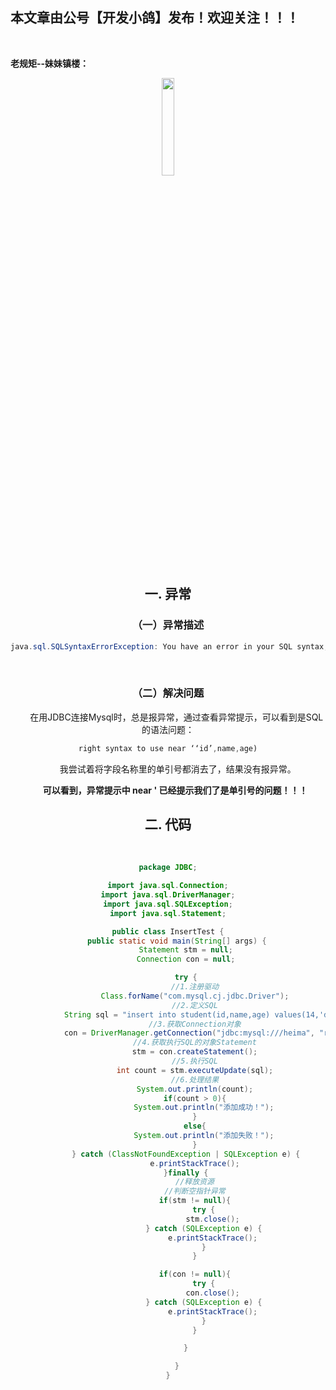 ﻿## 本文章由公号【开发小鸽】发布！欢迎关注！！！
<br>

**老规矩--妹妹镇楼：**
<center>
<img src="https://img-blog.csdnimg.cn/20200721223424816.JPG"   width="20%">

## 一. 异常
### （一）异常描述

```java
java.sql.SQLSyntaxErrorException: You have an error in your SQL syntax; check the manual that corresponds to your MySQL server version for the right syntax to use near ''id',name,age) values(14,'dd',24)' at line 1
```
<br>


### （二）解决问题
&nbsp;  &nbsp;  &nbsp;  &nbsp;在用JDBC连接Mysql时，总是报异常，通过查看异常提示，可以看到是SQL的语法问题：

```java
 right syntax to use near ‘‘id’,name,age) 
```

&nbsp;  &nbsp;  &nbsp;  &nbsp; 我尝试着将字段名称里的单引号都消去了，结果没有报异常。

**&nbsp;  &nbsp;  &nbsp;  &nbsp;可以看到，异常提示中 near ' 已经提示我们了是单引号的问题！！！**
<br>



## 二. 代码
<br>



```java
package JDBC;

import java.sql.Connection;
import java.sql.DriverManager;
import java.sql.SQLException;
import java.sql.Statement;

public class InsertTest {
    public static void main(String[] args) {
        Statement stm = null;
        Connection con = null;

        try {
            //1.注册驱动
            Class.forName("com.mysql.cj.jdbc.Driver");
            //2.定义SQL
            String sql = "insert into student(id,name,age) values(14,'dd',24)";
            //3.获取Connection对象
            con = DriverManager.getConnection("jdbc:mysql:///heima", "root", " ");
            //4.获取执行SQL的对象Statement
            stm = con.createStatement();
            //5.执行SQL
            int count = stm.executeUpdate(sql);
            //6.处理结果
            System.out.println(count);
            if(count > 0){
                System.out.println("添加成功！");
            }
            else{
                System.out.println("添加失败！");
            }
        } catch (ClassNotFoundException | SQLException e) {
            e.printStackTrace();
        }finally {
            //释放资源
            //判断空指针异常
            if(stm != null){
                try {
                    stm.close();
                } catch (SQLException e) {
                    e.printStackTrace();
                }
            }

            if(con != null){
                try {
                    con.close();
                } catch (SQLException e) {
                    e.printStackTrace();
                }
            }

        }

    }
}
```



